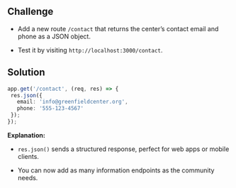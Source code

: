 ﻿
## Challenge


-   Add a new route  `/contact`  that returns the center’s contact email and phone as a JSON object.
    
-   Test it by visiting  `http://localhost:3000/contact`.
    

##  Solution 

 ```typescript
 app.get('/contact', (req, res) => {
  res.json({
    email: 'info@greenfieldcenter.org',
    phone: '555-123-4567'
  });
});
  ```


**Explanation:**

-   `res.json()`  sends a structured response, perfect for web apps or mobile clients.
    
-   You can now add as many information endpoints as the community needs.


